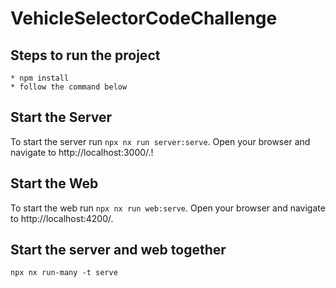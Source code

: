 # VehicleSelectorCodeChallenge

## Steps to run the project
    * npm install
    * follow the command below

## Start the Server

To start the  server run `npx nx run server:serve`. Open your browser and navigate to http://localhost:3000/.!

## Start the Web

To start the  web run `npx nx run web:serve`. Open your browser and navigate to http://localhost:4200/.

## Start the server and web together

`npx nx run-many -t serve`
